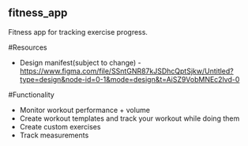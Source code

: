## fitness_app
Fitness app for tracking exercise progress.

#Resources
 * Design manifest(subject to change) - https://www.figma.com/file/SSntGNR87kJSDhcQptSjkw/Untitled?type=design&node-id=0-1&mode=design&t=AiSZ9VobMNEc2lvd-0
   
#Functionality
 * Monitor workout performance + volume
 * Create workout templates and track your workout while doing them
 * Create custom exercises
 * Track measurements
